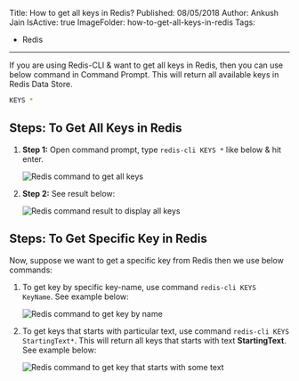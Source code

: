 Title: How to get all keys in Redis?
Published: 08/05/2018
Author: Ankush Jain
IsActive: true
ImageFolder: how-to-get-all-keys-in-redis
Tags:
  - Redis
---
If you are using Redis-CLI & want to get all keys in Redis, then you can use below command in Command Prompt. This will return all available keys in Redis Data Store.

```bash
KEYS *
```

## Steps: To Get All Keys in Redis

1.  **Step 1:** Open command prompt, type `redis-cli KEYS *` like below & hit enter.

    ![Redis command to get all keys](/img/blogs/how-to-get-all-keys-in-redis/redis-get-all-keys.png)

2.  **Step 2:** See result below:

    ![Redis command result to display all keys](/img/blogs/how-to-get-all-keys-in-redis/redis-get-all-keys-result.png)


## Steps: To Get Specific Key in Redis

Now, suppose we want to get a specific key from Redis then we use below commands:

1.  To get key by specific key-name, use command `redis-cli KEYS KeyName`.  See example below:  
    
    ![Redis command to get key by name](/img/blogs/how-to-get-all-keys-in-redis/redis-get-key-by-name.png)

2.  To get keys that starts with particular text, use command `redis-cli KEYS StartingText*`. This will return all keys that starts with text **StartingText**.  See example below: 

    ![Redis command to get key that starts with some text](/img/blogs/how-to-get-all-keys-in-redis/redis-get-keys-with-some-starting-text.png)


                
